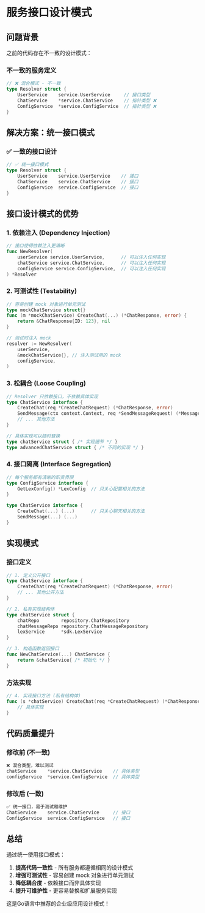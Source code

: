 # 服务接口设计模式

## 问题背景

之前的代码存在不一致的设计模式：

### 不一致的服务定义
```go
// ❌ 混合模式 - 不一致
type Resolver struct {
    UserService    service.UserService     // 接口类型
    ChatService    *service.ChatService    // 指针类型 ❌
    ConfigService  *service.ConfigService  // 指针类型 ❌
}
```

## 解决方案：统一接口模式

### ✅ 一致的接口设计
```go
// ✅ 统一接口模式
type Resolver struct {
    UserService    service.UserService    // 接口
    ChatService    service.ChatService    // 接口
    ConfigService  service.ConfigService  // 接口
}
```

## 接口设计模式的优势

### 1. **依赖注入 (Dependency Injection)**
```go
// 接口使得依赖注入更清晰
func NewResolver(
    userService service.UserService,      // 可以注入任何实现
    chatService service.ChatService,      // 可以注入任何实现
    configService service.ConfigService,  // 可以注入任何实现
) *Resolver
```

### 2. **可测试性 (Testability)**
```go
// 容易创建 mock 对象进行单元测试
type mockChatService struct{}
func (m *mockChatService) CreateChat(...) (*ChatResponse, error) {
    return &ChatResponse{ID: 123}, nil
}

// 测试时注入 mock
resolver := NewResolver(
    userService,
    &mockChatService{}, // 注入测试用的 mock
    configService,
)
```

### 3. **松耦合 (Loose Coupling)**
```go
// Resolver 只依赖接口，不依赖具体实现
type ChatService interface {
    CreateChat(req *CreateChatRequest) (*ChatResponse, error)
    SendMessage(ctx context.Context, req *SendMessageRequest) (*MessageResponse, error)
    // ... 其他方法
}

// 具体实现可以随时替换
type chatService struct { /* 实现细节 */ }
type advancedChatService struct { /* 不同的实现 */ }
```

### 4. **接口隔离 (Interface Segregation)**
```go
// 每个服务都有清晰的职责界限
type ConfigService interface {
    GetLexConfig() *LexConfig  // 只关心配置相关的方法
}

type ChatService interface {
    CreateChat(...) (...)      // 只关心聊天相关的方法
    SendMessage(...) (...)
}
```

## 实现模式

### 接口定义
```go
// 1. 定义公开接口
type ChatService interface {
    CreateChat(req *CreateChatRequest) (*ChatResponse, error)
    // ... 其他公开方法
}

// 2. 私有实现结构体
type chatService struct {
    chatRepo        repository.ChatRepository
    chatMessageRepo repository.ChatMessageRepository
    lexService      *sdk.LexService
}

// 3. 构造函数返回接口
func NewChatService(...) ChatService {
    return &chatService{ /* 初始化 */ }
}
```

### 方法实现
```go
// 4. 实现接口方法 (私有结构体)
func (s *chatService) CreateChat(req *CreateChatRequest) (*ChatResponse, error) {
    // 具体实现
}
```

## 代码质量提升

### 修改前 (不一致)
```go
❌ 混合类型，难以测试
chatService    *service.ChatService    // 具体类型
configService  *service.ConfigService  // 具体类型
```

### 修改后 (一致)
```go
✅ 统一接口，易于测试和维护
ChatService    service.ChatService     // 接口
ConfigService  service.ConfigService   // 接口
```

## 总结

通过统一使用接口模式：

1. **提高代码一致性** - 所有服务都遵循相同的设计模式
2. **增强可测试性** - 容易创建 mock 对象进行单元测试
3. **降低耦合度** - 依赖接口而非具体实现
4. **提升可维护性** - 更容易替换和扩展服务实现

这是Go语言中推荐的企业级应用设计模式！